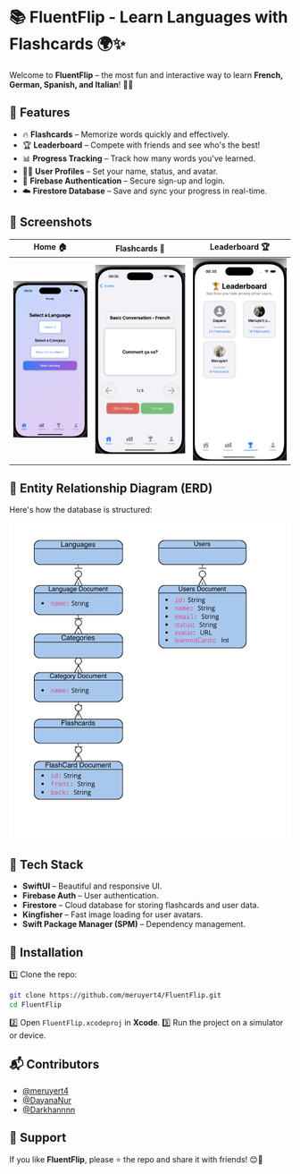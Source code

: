 # 📚 FluentFlip - Learn Languages with Flashcards 🌍✨

Welcome to **FluentFlip** – the most fun and interactive way to learn **French, German, Spanish, and Italian**! 🚀📖

## 🌟 Features
- 🔥 **Flashcards** – Memorize words quickly and effectively.
- 🏆 **Leaderboard** – Compete with friends and see who's the best!
- 📊 **Progress Tracking** – Track how many words you've learned.
- 🧑‍💻 **User Profiles** – Set your name, status, and avatar.
- 🔐 **Firebase Authentication** – Secure sign-up and login.
- ☁️ **Firestore Database** – Save and sync your progress in real-time.

## 📌 Screenshots
| Home 🏠 | Flashcards 🎴 | Leaderboard 🏆 |
|---|---|---|
| ![Home Screen](FluentFlip/Images/home.png) | ![Flashcards](FluentFlip/Images/flashcards.png) | ![Leaderboard](FluentFlip/Images/leaderboard.png) |

## 📜 Entity Relationship Diagram (ERD)
Here's how the database is structured:

![ERD](FluentFlip/Images/ERD.png)

## 🚀 Tech Stack
- **SwiftUI** – Beautiful and responsive UI.
- **Firebase Auth** – User authentication.
- **Firestore** – Cloud database for storing flashcards and user data.
- **Kingfisher** – Fast image loading for user avatars.
- **Swift Package Manager (SPM)** – Dependency management.

## 🔧 Installation
1️⃣ Clone the repo:
```bash
git clone https://github.com/meruyert4/FluentFlip.git
cd FluentFlip
```
2️⃣ Open `FluentFlip.xcodeproj` in **Xcode**.
3️⃣ Run the project on a simulator or device.

## 📬 Contributors

- [@meruyert4](https://github.com/meruyert4)
- [@DayanaNur](https://github.com/DayanaNur)
- [@Darkhannnn](https://github.com/Darkhannnn)


## 💖 Support
If you like **FluentFlip**, please ⭐ the repo and share it with friends! 😊🚀
